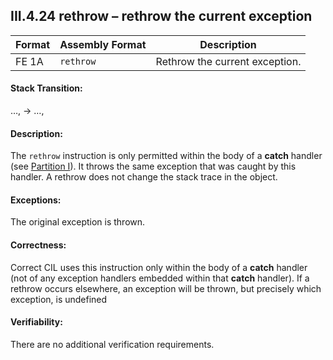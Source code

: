 ## III.4.24 rethrow &ndash; rethrow the current exception

 | Format | Assembly Format | Description
 | ---- | ---- | ----
 | FE 1A | `rethrow` | Rethrow the current exception.

#### Stack Transition:

&hellip;, &rarr; &hellip;,

#### Description:

The `rethrow` instruction is only permitted within the body of a **catch** handler (see [Partition I](i.12.4.2-exception-handling.md)). It throws the same exception that was caught by this handler. A rethrow does not change the stack trace in the object.

#### Exceptions:

The original exception is thrown.

#### Correctness:

Correct CIL uses this instruction only within the body of a **catch** handler (not of any exception handlers embedded within that **catch** handler). If a rethrow occurs elsewhere, an exception will be thrown, but precisely which exception, is undefined

#### Verifiability:

There are no additional verification requirements.
